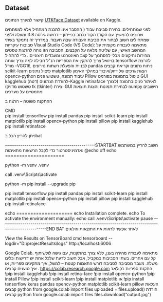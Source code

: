## Dataset
קישור למערך הנתונים  [UTKFace Dataset](https://www.kaggle.com/datasets/jangedoo/utkface-new) available on Kaggle.

לפני שמתחילים: בחירת סביבת עבוד
( ההסבר אינו לתכנת המתחיל אלא למפתחים שרוצים להמשיך עם הקוד)
הקוד נכתב בפייתון – דרושה גירסה 3.8 ומעלה
ולפני שמתחילים  חשוב לבחור את סביבת העבודה שבה תעבוד. במדריך זה נתמקד בשתי סביבות עיקריות
Visual Studio Code (VS Code):
מתאימה לעבודה מקומית על המחשב האישי, עם שליטה מלאה על הקבצים, הסביבה הזו נוחה להרצות טסטים מהירות ותיקונים מבלי להסתמך על קצב האינטרנט ומעבדים חיצוניים .
כדי להתחיל בויזואל צריך להתקין את הספריות הנ"ל
חבילה
למה צריך אותה
tensorflow
להרצת מודל -VGG16, לבניית והפעלת רשתות נוירונים
pandas
ניתוח נתונים וקריאת קבצים
scikit-learn
פיצול נתונים 
matplotlib
הצגת גרפים של דיוק/איבוד במהלך האימון
opencv-python
עיבוד תמונה, טשטוש פנים
Pillow
טיפול בתמונות בפורמט GUI
kagglehub
להורדת הנתונים (דטה)-Kaggle
retinaface
לאיתור פנים בתמונה (לצורך טשטוש מדויק)
tk (tkinter)
יצירת GUI לבחירת תמונות והצגת תוצאות
numpy
חישובים מתמטיים על מערכים


ההתקנה פשוטה – הרצה ב   

CMD  
pip install tensorflow
pip install pandas
pip install scikit-learn
pip install matplotlib
pip install opencv-python
pip install pillow
pip install kagglehub
pip install retinaface

ניתן להריץ הכל בbat   

----------------------------------------------STARTBAT
חשוב להריץ במשתמש אדמיניסטרטור כדי לקבל הרשאות מתאימות:
@echo off
echo =====================

python -m 
venv .venv


call .venv\Scripts\activate


python -m pip install --upgrade pip


pip install tensorflow
pip install pandas
pip install scikit-learn
pip install matplotlib
pip install opencv-python
pip install pillow
pip install kagglehub
pip install retinaface

echo ====================
echo Installation complete.
echo To activate the environment manually:
echo     call .venv\Scripts\activate
pause
   -----------------------------------------------------------------------------------------------------END BAT
לאחר אפשר לראות את התוצאות והלוגים 

View the Results on TensorBoard
cmd tensorboard --logdir="D:\projectResults\logs"
http://localhost:6006

Google Colab.
מתאימה לעבודה מהירה בענן, ללא צורך בהתקנות, עם גישה לולשיתוף קל עם אחרים.
 בשתי הסביבות במקביל, אבל חשוב לדעת שלכל אחת יש דרישות וכלים משלה. מעבר מסביבה לסביבה דורש התאמות קטנות – למשל, איך מתקינים ספריות, או איך טוענים קבצים
.
https://colab.research.google.com
התקנת ספריות בקולאב
!pip install kagglehub
!pip install retina-face
!pip install opencv-python
!pip install Pillow
!pip install scikit-learn
!pip install matplotlib
או
!pip install tensorflow keras pandas opencv-python matplotlib scikit-learn pillow
העלאת קבצים
python
from google.colab import files
uploaded = files.upload()
הורדת קבצים
python
from google.colab import files
files.download("output.jpg")

